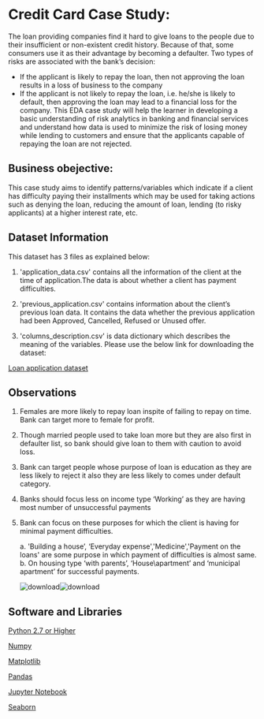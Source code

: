 
# Credit Card Case Study:

The loan providing companies find it hard to give loans to the people due to their insufficient or non-existent credit history. Because of that, some consumers use it as their advantage by becoming a defaulter. 
Two types of risks are associated with the bank’s decision:
- If the applicant is likely to repay the loan, then not approving the loan results in a loss of business to the company
- If the applicant is not likely to repay the loan, i.e. he/she is likely to default, then approving the loan may lead to a financial loss for the company.
This EDA case study will help the learner in developing a basic understanding of risk analytics in banking and financial services and understand how data is used to minimize the risk of losing money while lending to customers and ensure that the applicants capable of repaying the loan are not rejected.

## Business obejective:
This case study aims to identify patterns/variables which indicate if a client has difficulty paying their installments which may be used for taking actions such as denying the loan, reducing the amount of loan, lending (to risky applicants) at a higher interest rate, etc.

## Dataset Information

This dataset has 3 files as explained below: 
1. 'application_data.csv' contains all the information of the client at the time of application.The data is about whether a client has payment difficulties.

2. 'previous_application.csv' contains information about the client’s previous loan data. It contains the data whether the previous application had been Approved, Cancelled, Refused or Unused offer.
3. 'columns_description.csv' is data dictionary which describes the meaning of the variables.
Please use the below link for downloading the dataset:

[Loan application dataset](https://drive.google.com/drive/folders/16RQztUqCfJOlbooHqYlJrp6Q7iL65uZB)

## Observations
1.	Females are more likely to repay loan inspite of failing to repay on time. Bank can target more to female for profit.
2.	Though married people used to take loan more but they are also first in defaulter list, so bank should give loan to them with caution to avoid loss.
3.	Bank can target people whose purpose of loan is education as they are less likely to reject it also they are less likely to comes under default category.
4.	Banks should focus less on income type ‘Working’ as they are having most number of unsuccessful payments 
5.	Bank can focus on these purposes for which the client is having for minimal payment difficulties.

    a.	'Building a house’, ‘Everyday expense','Medicine','Payment on the loans' are some purpose in which payment of difficulties is almost same.
    b.	On housing type ‘with parents’, ‘House\apartment’ and ‘municipal apartment’ for successful payments.
    
    ![download](https://user-images.githubusercontent.com/34181629/152725434-ee7686c1-bb2c-4014-8051-0840adf473f3.png)![download](https://user-images.githubusercontent.com/34181629/152725494-4df36b5e-0836-48fe-82e9-b909ae8cb287.png)





## Software and Libraries

[Python 2.7 or Higher](https://www.python.org/downloads/)

[Numpy](https://pypi.org/project/numpy/)

[Matplotlib](https://pypi.org/project/matplotlib/)

[Pandas](https://pypi.org/project/pandas/)

[Jupyter Notebook](https://jupyter.org/install)

[Seaborn](https://pypi.org/project/seaborn/)

